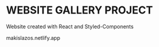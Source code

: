 # WEBSITE GALLERY PROJECT

Website created with React and Styled-Components

makislazos.netlify.app
